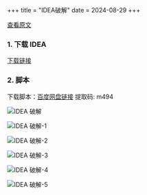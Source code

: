 +++
title = "IDEA破解"
date = 2024-08-29
+++

[查看原文](https://blog.csdn.net/m0_37632915/article/details/137877994)

### 1. 下载 IDEA

[下载链接](https://www.jetbrains.com/idea/download/download-thanks.html?platform=mac)

### 2. 脚本

下载脚本：[百度网盘链接](https://pan.baidu.com/s/1I2BqdfxSJv1A96422rflnA?pwd=m494) 提取码: m494

![IDEA 破解](https://blog-1307107697.cos.ap-shanghai.myqcloud.com/IDEA%20破解.png)

![IDEA 破解-1](https://blog-1307107697.cos.ap-shanghai.myqcloud.com/IDEA%20破解-1.png)

![IDEA 破解-2](https://blog-1307107697.cos.ap-shanghai.myqcloud.com/IDEA%20破解-2.png)

![IDEA 破解-3](https://blog-1307107697.cos.ap-shanghai.myqcloud.com/IDEA%20破解-3.png)

![IDEA 破解-4](https://blog-1307107697.cos.ap-shanghai.myqcloud.com/IDEA%20破解-4.png)

![IDEA 破解-5](https://blog-1307107697.cos.ap-shanghai.myqcloud.com/IDEA%20破解-5.png)

